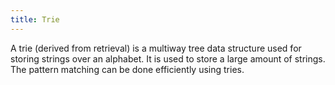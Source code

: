 ```yaml
---
title: Trie
---
```


A trie (derived from retrieval) is a multiway tree data structure used for storing strings over an alphabet.
It is used to store a large amount of strings. The pattern matching can be done efficiently using tries.
